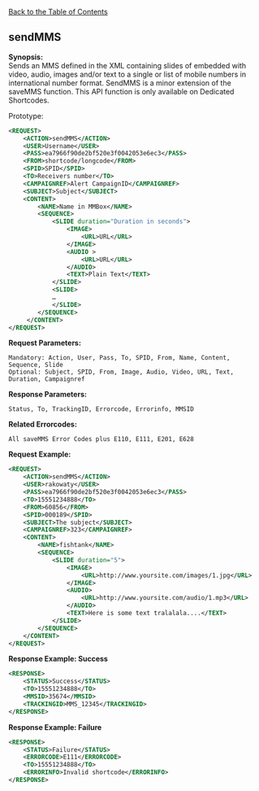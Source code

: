 [Back to the Table of Contents](/1.3/README.md)

## sendMMS

__Synopsis:__  
Sends an MMS defined in the XML containing slides of embedded with video, audio, images and/or text to a single or list of mobile numbers in international number format. SendMMS is a minor extension of the saveMMS function. This API function is only available on Dedicated Shortcodes.

Prototype:
```xml
<REQUEST>
	<ACTION>sendMMS</ACTION>
	<USER>Username</USER>
	<PASS>ea7966f90de2bf520e3f0042053e6ec3</PASS>
	<FROM>shortcode/longcode</FROM>
	<SPID>SPID</SPID>
	<TO>Receivers number</TO>
    <CAMPAIGNREF>Alert CampaignID</CAMPAIGNREF>
    <SUBJECT>Subject</SUBJECT>
    <CONTENT>
	    <NAME>Name in MMBox</NAME>
	    <SEQUENCE>
		    <SLIDE duration="Duration in seconds"> 
			    <IMAGE>
				    <URL>URL</URL>
			    </IMAGE>
			    <AUDIO >
				    <URL>URL</URL>
			    </AUDIO>
			    <TEXT>Plain Text</TEXT>
		    </SLIDE>
		    <SLIDE>
		    …
		    </SLIDE>
	    </SEQUENCE>
     </CONTENT> 
</REQUEST>
```

__Request Parameters:__

    Mandatory: Action, User, Pass, To, SPID, From, Name, Content, Sequence, Slide
    Optional: Subject, SPID, From, Image, Audio, Video, URL, Text, Duration, Campaignref

__Response Parameters:__

    Status, To, TrackingID, Errorcode, Errorinfo, MMSID

__Related Errorcodes:__

    All saveMMS Error Codes plus E110, E111, E201, E628

__Request Example:__
```xml
<REQUEST>
    <ACTION>sendMMS</ACTION>
    <USER>rakowaty</USER>
    <PASS>ea7966f90de2bf520e3f0042053e6ec3</PASS>
    <TO>15551234888</TO>
    <FROM>60856</FROM>
    <SPID>000189</SPID>
    <SUBJECT>The subject</SUBJECT>
    <CAMPAIGNREF>323</CAMPAIGNREF>
    <CONTENT>
        <NAME>fishtank</NAME>
        <SEQUENCE>
            <SLIDE duration="5">
                <IMAGE>
                    <URL>http://www.yoursite.com/images/1.jpg</URL>
                </IMAGE>
                <AUDIO>
                    <URL>http://www.yoursite.com/audio/1.mp3</URL>
                </AUDIO>
                <TEXT>Here is some text tralalala....</TEXT>
            </SLIDE>
        </SEQUENCE>
    </CONTENT>
</REQUEST>
```

__Response Example: Success__
```xml
<RESPONSE>
	<STATUS>Success</STATUS>
	<TO>15551234888</TO>
    <MMSID>35674</MMSID>
	<TRACKINGID>MMS_12345</TRACKINGID>
</RESPONSE>
```

__Response Example: Failure__
```xml
<RESPONSE>
	<STATUS>Failure</STATUS>
	<ERRORCODE>E111</ERRORCODE>
	<TO>15551234888</TO>
	<ERRORINFO>Invalid shortcode</ERRORINFO>
</RESPONSE>
```
